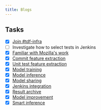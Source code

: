 ```yaml
---
title: Blogs
---
```


## Tasks
- [x] [Join #tdf-infra](_posts/2023-05-31-week1.md#join-tdf-infra)
- [ ] Investigate how to select tests in Jenkins
- [x] [Familiar with Mozilla's work](_posts/2023-05-31-week1.md#familiar-with-mozillas-work)
- [x] [Commit feature extraction](_posts/2023-06-07-week2.md#commit-feature-extraction)
- [x] [Unit test feature extraction](_posts/2023-06-07-week2.md#unit-test-feature-extraction)
- [x] [Model training](_posts/2023-06-22-week4.md#model-training)
- [x] [Model inference](_posts/2023-06-29-week5.md#model-inference)
- [x] [Model sharing](_posts/2023-06-29-week5.md#model-sharing)
- [x] [Jenkins integration](_posts/2023-08-03-week10.md#jenkins-integration)
- [x] [Result archive](_posts/2023-07-20-week8.md#result-archive)
- [x] [Model improvement](_posts/2023-07-27-week9.md#model-improvement)
- [x] [Smart inference](_posts/2023-08-03-week10.md#smart-inference)